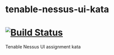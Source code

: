 # tenable-nessus-ui-kata
[![Build Status](https://travis-ci.org/mjugger/tenable-nessus-ui-kata.svg?branch=master)](https://travis-ci.org/mjugger/tenable-nessus-ui-kata)
=======
Tenable Nessus UI assignment kata

